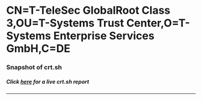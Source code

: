 # CN=T-TeleSec GlobalRoot Class 3,OU=T-Systems Trust Center,O=T-Systems Enterprise Services GmbH,C=DE
### Snapshot of crt.sh
##### Click [here](https://crt.sh/?q=Serial_00909B7E9B58F378CF) for a live crt.sh report

---
